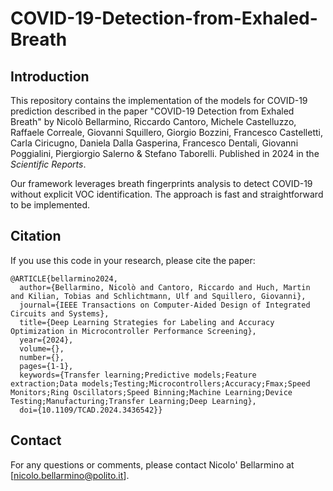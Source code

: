 # COVID-19-Detection-from-Exhaled-Breath

## Introduction

This repository contains the implementation of the models for COVID-19 prediction described in the paper "COVID-19 Detection from Exhaled Breath" by Nicolò Bellarmino, Riccardo Cantoro, Michele Castelluzzo, Raffaele Correale, Giovanni Squillero, Giorgio Bozzini, Francesco Castelletti, Carla Ciricugno, Daniela Dalla Gasperina, Francesco Dentali, Giovanni Poggialini, Piergiorgio Salerno & Stefano Taborelli. Published in 2024 in the *Scientific Reports*. 

Our framework leverages breath fingerprints analysis to detect COVID-19 without explicit VOC identification. The approach is fast and straightforward to be implemented.

## Citation

If you use this code in your research, please cite the paper:

```
@ARTICLE{bellarmino2024,
  author={Bellarmino, Nicolò and Cantoro, Riccardo and Huch, Martin and Kilian, Tobias and Schlichtmann, Ulf and Squillero, Giovanni},
  journal={IEEE Transactions on Computer-Aided Design of Integrated Circuits and Systems}, 
  title={Deep Learning Strategies for Labeling and Accuracy Optimization in Microcontroller Performance Screening}, 
  year={2024},
  volume={},
  number={},
  pages={1-1},
  keywords={Transfer learning;Predictive models;Feature extraction;Data models;Testing;Microcontrollers;Accuracy;Fmax;Speed Monitors;Ring Oscillators;Speed Binning;Machine Learning;Device Testing;Manufacturing;Transfer Learning;Deep Learning},
  doi={10.1109/TCAD.2024.3436542}}
```

## Contact

For any questions or comments, please contact Nicolo' Bellarmino at [nicolo.bellarmino@polito.it].
